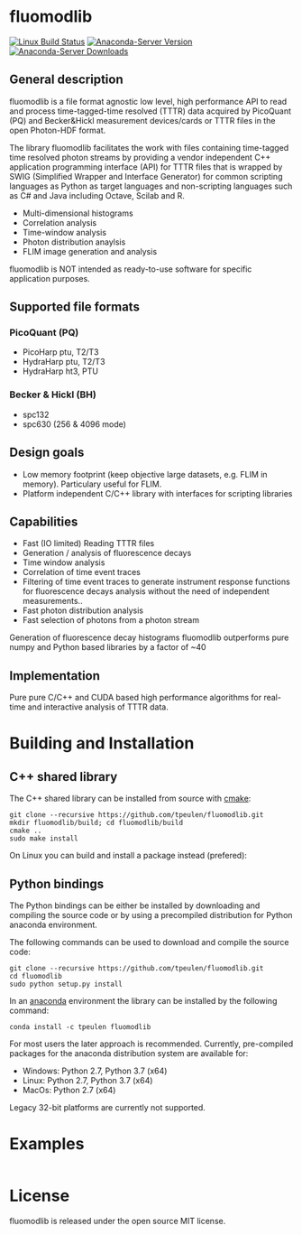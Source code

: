  # fluomodlib
[![Linux Build Status](https://travis-ci.org/Fluorescence-Tools/LabelLib.svg?branch=master)](https://travis-ci.org/Fluorescence-Tools/LabelLib)
[![Anaconda-Server Version](https://anaconda.org/tpeulen/fluomodlib/badges/version.svg)](https://anaconda.org/tpeulen/fluomodlib)
[![Anaconda-Server Downloads](https://anaconda.org/tpeulen/fluomodlib/badges/downloads.svg)](https://anaconda.org/tpeulen/fluomodlib)

## General description

fluomodlib is a file format agnostic low level, high performance API to read and process time-tagged-time resolved (TTTR) 
data acquired by  PicoQuant (PQ) and Becker&Hickl measurement devices/cards or TTTR files in the open Photon-HDF format.

The library fluomodlib facilitates the work with files containing time-tagged time resolved photon streams by providing 
a vendor independent C++ application programming interface (API) for TTTR files that is wrapped by SWIG (Simplified 
Wrapper and Interface Generator) for common scripting languages as Python as target languages and non-scripting 
languages such as C# and Java including Octave, Scilab and R.


* Multi-dimensional histograms
* Correlation analysis
* Time-window analysis
* Photon distribution anaylsis
* FLIM image generation and analysis

fluomodlib is NOT intended as ready-to-use software for specific application purposes.


## Supported file formats

### PicoQuant (PQ)
* PicoHarp ptu, T2/T3
* HydraHarp ptu, T2/T3
* HydraHarp ht3, PTU


### Becker & Hickl (BH)
* spc132 
* spc630 (256 & 4096 mode)


## Design goals

* Low memory footprint (keep objective large datasets, e.g.  FLIM in memory). 
  Particulary useful for FLIM.
* Platform independent C/C++ library with interfaces for scripting libraries 


## Capabilities

* Fast (IO limited) Reading TTTR files
* Generation / analysis of fluorescence decays
* Time window analysis
* Correlation of time event traces
* Filtering of time event traces to generate instrument response functions for fluorescence decays 
analysis without the need of independent measurements.. 
* Fast photon distribution analysis
* Fast selection of photons from a photon stream

Generation of fluorescence decay histograms fluomodlib outperforms pure numpy and Python based
libraries by a factor of ~40  


## Implementation

Pure pure C/C++ and CUDA based high performance algorithms for real-time and interactive 
analysis of TTTR data.

# Building and Installation

## C++ shared library

The C++ shared library can be installed from source with [cmake](https://cmake.org/):

```console
git clone --recursive https://github.com/tpeulen/fluomodlib.git
mkdir fluomodlib/build; cd fluomodlib/build
cmake ..
sudo make install
```

On Linux you can build and install a package instead (prefered):

## Python bindings
The Python bindings can be either be installed by downloading and compiling the source code or by using a 
precompiled distribution for Python anaconda environment.


The following commands can be used to download and compile the source code:

```console
git clone --recursive https://github.com/tpeulen/fluomodlib.git
cd fluomodlib
sudo python setup.py install
```

In an [anaconda](https://www.anaconda.com/) environment the library can be installed by the following command: 
```console
conda install -c tpeulen fluomodlib
```

For most users the later approach is recommended. Currently, pre-compiled packages for the anaconda distribution
system are available for:

* Windows: Python 2.7, Python 3.7 (x64)
* Linux: Python 2.7, Python 3.7 (x64)
* MacOs: Python 2.7 (x64)

Legacy 32-bit platforms are currently not supported.

# Examples


```python

```
  
  


# License

fluomodlib is released under the open source MIT license.

